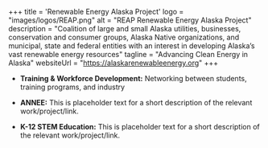 +++
title = 'Renewable Energy Alaska Project'
logo = "images/logos/REAP.png"
alt = "REAP Renewable Energy Alaska Project"
description = "Coalition of large and small Alaska utilities, businesses, conservation and consumer groups, Alaska Native organizations, and municipal, state and federal entities with an interest in developing Alaska’s vast renewable energy resources"
tagline = "Advancing Clean Energy in Alaska"
websiteUrl = "https://alaskarenewableenergy.org"
+++

* **Training & Workforce Development:** Networking between students, training programs, and industry

* **ANNEE:** This is placeholder text for a short description of the relevant work/project/link.

* **K-12 STEM Education:** This is placeholder text for a short description of the relevant work/project/link.
